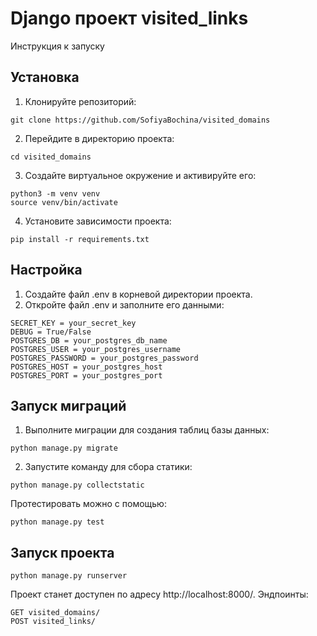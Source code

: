 # Django проект visited_links

Инструкция к запуску

## Установка

1. Клонируйте репозиторий:

```
git clone https://github.com/SofiyaBochina/visited_domains
```

2. Перейдите в директорию проекта:

```
cd visited_domains
```

3. Создайте виртуальное окружение и активируйте его:

```
python3 -m venv venv
source venv/bin/activate
```

4. Установите зависимости проекта:

```
pip install -r requirements.txt
```

## Настройка

1. Создайте файл .env в корневой директории проекта.
2. Откройте файл .env и заполните его данными:

```
SECRET_KEY = your_secret_key
DEBUG = True/False
POSTGRES_DB = your_postgres_db_name
POSTGRES_USER = your_postgres_username
POSTGRES_PASSWORD = your_postgres_password
POSTGRES_HOST = your_postgres_host
POSTGRES_PORT = your_postgres_port
```

## Запуск миграций

1. Выполните миграции для создания таблиц базы данных:

```
python manage.py migrate
```

2. Запустите команду для сбора статики:

```
python manage.py collectstatic
```

Протестировать можно с помощью:
```
python manage.py test
```

## Запуск проекта

```
python manage.py runserver
```

Проект станет доступен по адресу http://localhost:8000/.
Эндпоинты:
```
GET visited_domains/
POST visited_links/
```
